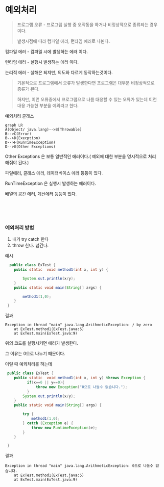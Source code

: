 # 예외처리 

> 프로그램 오류 - 프로그램 실행 중 오작동을 하거나 비정상적으로 종류되는 경우이다.
> 
> 발생시점에 따라 컴파일 에러, 런타임 에러로 나뉜다.

컴파일 에러 - 컴파일 시에 발생하는 에러 이다.

런타임 에러 - 실행시 발생하는 에러 이다.
  
논리적 에러 - 실해은 되지만, 의도와 다르게 동작하는것이다.

> 기본적으로 프로그램에서 오류가 발생한다면 프로그램은 대부분 비정상적으로 종류가 된다.
> 
> 하지만, 이런 오류중에서 프로그램으로 나름 대응할 수 있는 오류가 있는데 이런 대응 가능한 부분을 예외라고 한다.


예외처리 클래스 

```mermaid
graph LR
A(Object/ java.lang)-->B[Throwable]
B-->C(Error)
B-->D(Execption)
D-->F(RunTimeException)
D-->G(Other Exceptions)
```

Other Exceptions 은 보통 일반적인 에러이다.( 예외에 대한 부분을 명시적으로 처리해줘야 된다.)

파일에러, 클래스 에러, 데이터베이스 에러 등등이 있다.

RunTimeException 은 실행시 발생하는 에러이다. 

배열의 공간 에러, 계산에러 등등이 있다.

<br>
<br>
<br>

### 예외처리 방법

1. 내가 try catch 한다 
2. throw 한다. 넘긴다.


예시 

``` java 
  public class ExTest {
    public static  void method1(int x, int y) {

        System.out.println(x/y);
    }
    public static void main(String[] args) {

        method1(1,0);
    }
 }
```

결과
```
Exception in thread "main" java.lang.ArithmeticException: / by zero
	at ExTest.method1(ExTest.java:5)
	at ExTest.main(ExTest.java:9)
```

위의 코드를 실행시키면 에러가 발생한다. 

그 이유는 0으로 나누기 때문이다.

이럴 때 예외처리를 하는데 


``` java
 public class ExTest {
    public static  void method1(int x, int y) throws Exception {
          if(x==0 || y==0){
              throw new Exception("0으로 나눌수 없습니다.");
          }
        System.out.println(x/y);
    }
    public static void main(String[] args) {

        try {
            method1(1,0);
        } catch (Exception e) {
            throw new RuntimeException(e);
        }
    }

 }
```

결과
```
Exception in thread "main" java.lang.ArithmeticException: 0으로 나눌수 없습니다.
	at ExTest.method1(ExTest.java:5)
	at ExTest.main(ExTest.java:9)
```

